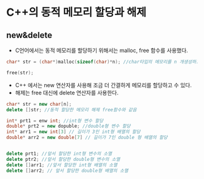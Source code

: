 # C++의 동적 메모리 할당과 해제

## new&delete
* C언어에서는 동적 메모리를 할당하기 위해서는 malloc, free 함수를 사용했다.
```c++
char* str = (char*)malloc(sizeof(char)*n); //char타입의 메모리를 n 개생성하고 생성된 메모리의 첫 번째 주소를 포인터변수에 저장(=)한다.e

free(str);
```
* C++ 에서는 new 연산자를 사용해 조금 더 간결하게 메모리를 할당하고 수 있다.
* 해제는 free 대신에 delete 연산자를 사용한다.
```c++
char* str = new char[n]; 
delete []str; //동적 할당한 메모리 해제 free함수와 같음
```

```c++
int* prt1 = enw int; //int형 변수 할당
double* prt2 = new dopuble; //double형 변수 할당
int* arr1 = new int[3] // 길이가 3인 int형 배열의 할당
double* arr2 = new double[7] // 길이가 7인 double 형 배열의 할당


delete prt1; //앞서 할당한 int형 변수의 소멸
delete ptr2; //앞서 할당한 double형 변수의 소멸
delete []arr1; //앞서 할당한 int형 배열의 소멸
delete []arr2; // 앞서 할당한 double형 배열의 소멸
```
